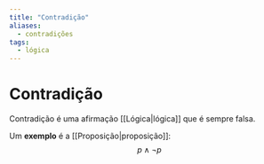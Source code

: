 ```yaml
---
title: "Contradição"
aliases:
  - contradições
tags:
  - lógica
---
```


# Contradição

Contradição é uma afirmação [[Lógica|lógica]] que é sempre falsa.

Um **exemplo** é a [[Proposição|proposição]]:
$$p \land \lnot p$$
